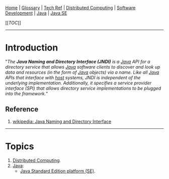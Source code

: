 [Home](/Slalom-LLC/Slalom-Consulting) | [Glossary](/Glossary) | [Tech Ref](/Tech-Ref) | [Distributed Computing](/Tech-Ref/Software-Development/Distributed-Computing) | [Software Development](/Tech-Ref/Software-Development) | [Java](/Tech-Ref/Software-Development/Java) | [Java SE](/Tech-Ref/Software-Development/Java/Java-Platform-Editions/Java-SE-\(Standard-Edition\))

[[_TOC_]]

---
# Introduction
"_The ***Java Naming and Directory Interface (JNDI)*** is a [Java](/Tech-Ref/Software-Development/Java) API for a directory service that allows [Java](/Tech-Ref/Software-Development/Java) software clients to discover and look up data and resources (in the form of [Java](/Tech-Ref/Software-Development/Java) objects) via a name. Like all [Java](/Tech-Ref/Software-Development/Java) APIs that interface with [host](/Tech-Ref/Networking/Host) systems, JNDI is independent of the underlying implementation. Additionally, it specifies a service provider interface (SPI) that allows directory service implementations to be plugged into the framework._"

## Reference
1. [wikipedia: Java Naming and Directory Interface](https://en.wikipedia.org/wiki/Java_Naming_and_Directory_Interface)

---
# Topics
1. [Distributed Computing](/Tech-Ref/Software-Development/Distributed-Computing).
1. [Java](/Tech-Ref/Software-Development/Java):
   - [Java Standard Edition platform (SE)](/Tech-Ref/Software-Development/Java/Java-Platform-Editions/Java-SE-\(Standard-Edition\)).
